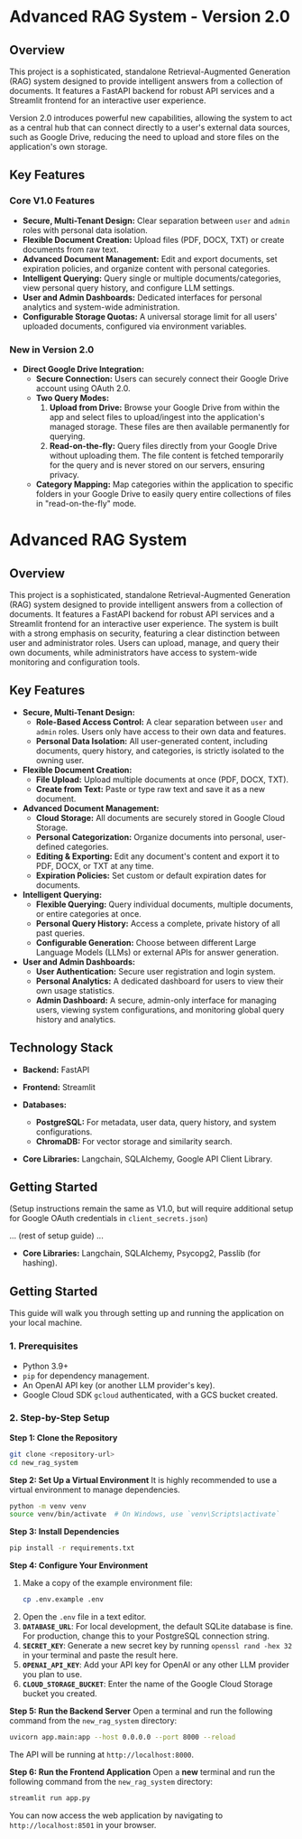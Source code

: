 
# Advanced RAG System - Version 2.0

## Overview

This project is a sophisticated, standalone Retrieval-Augmented Generation (RAG) system designed to provide intelligent answers from a collection of documents. It features a FastAPI backend for robust API services and a Streamlit frontend for an interactive user experience.

Version 2.0 introduces powerful new capabilities, allowing the system to act as a central hub that can connect directly to a user's external data sources, such as Google Drive, reducing the need to upload and store files on the application's own storage.

## Key Features

### Core V1.0 Features
*   **Secure, Multi-Tenant Design:** Clear separation between `user` and `admin` roles with personal data isolation.
*   **Flexible Document Creation:** Upload files (PDF, DOCX, TXT) or create documents from raw text.
*   **Advanced Document Management:** Edit and export documents, set expiration policies, and organize content with personal categories.
*   **Intelligent Querying:** Query single or multiple documents/categories, view personal query history, and configure LLM settings.
*   **User and Admin Dashboards:** Dedicated interfaces for personal analytics and system-wide administration.
*   **Configurable Storage Quotas:** A universal storage limit for all users' uploaded documents, configured via environment variables.

### New in Version 2.0
*   **Direct Google Drive Integration:**
    *   **Secure Connection:** Users can securely connect their Google Drive account using OAuth 2.0.
    *   **Two Query Modes:**
        1.  **Upload from Drive:** Browse your Google Drive from within the app and select files to upload/ingest into the application's managed storage. These files are then available permanently for querying.
        2.  **Read-on-the-fly:** Query files directly from your Google Drive without uploading them. The file content is fetched temporarily for the query and is never stored on our servers, ensuring privacy.
    *   **Category Mapping:** Map categories within the application to specific folders in your Google Drive to easily query entire collections of files in "read-on-the-fly" mode.


# Advanced RAG System

## Overview

This project is a sophisticated, standalone Retrieval-Augmented Generation (RAG) system designed to provide intelligent answers from a collection of documents. It features a FastAPI backend for robust API services and a Streamlit frontend for an interactive user experience. The system is built with a strong emphasis on security, featuring a clear distinction between user and administrator roles. Users can upload, manage, and query their own documents, while administrators have access to system-wide monitoring and configuration tools.

## Key Features

*   **Secure, Multi-Tenant Design:**
    *   **Role-Based Access Control:** A clear separation between `user` and `admin` roles. Users only have access to their own data and features.
    *   **Personal Data Isolation:** All user-generated content, including documents, query history, and categories, is strictly isolated to the owning user.
*   **Flexible Document Creation:**
    *   **File Upload:** Upload multiple documents at once (PDF, DOCX, TXT).
    *   **Create from Text:** Paste or type raw text and save it as a new document.
*   **Advanced Document Management:**
    *   **Cloud Storage:** All documents are securely stored in Google Cloud Storage.
    *   **Personal Categorization:** Organize documents into personal, user-defined categories.
    *   **Editing & Exporting:** Edit any document's content and export it to PDF, DOCX, or TXT at any time.
    *   **Expiration Policies:** Set custom or default expiration dates for documents.
*   **Intelligent Querying:**
    *   **Flexible Querying:** Query individual documents, multiple documents, or entire categories at once.
    *   **Personal Query History:** Access a complete, private history of all past queries.
    *   **Configurable Generation:** Choose between different Large Language Models (LLMs) or external APIs for answer generation.
*   **User and Admin Dashboards:**
    *   **User Authentication:** Secure user registration and login system.
    *   **Personal Analytics:** A dedicated dashboard for users to view their own usage statistics.
    *   **Admin Dashboard:** A secure, admin-only interface for managing users, viewing system configurations, and monitoring global query history and analytics.



## Technology Stack

*   **Backend:** FastAPI
*   **Frontend:** Streamlit
*   **Databases:**
    *   **PostgreSQL:** For metadata, user data, query history, and system configurations.
    *   **ChromaDB:** For vector storage and similarity search.



*   **Core Libraries:** Langchain, SQLAlchemy, Google API Client Library.

## Getting Started

(Setup instructions remain the same as V1.0, but will require additional setup for Google OAuth credentials in `client_secrets.json`)

... (rest of setup guide) ...


*   **Core Libraries:** Langchain, SQLAlchemy, Psycopg2, Passlib (for hashing).

## Getting Started

This guide will walk you through setting up and running the application on your local machine.

### 1. Prerequisites
-   Python 3.9+
-   `pip` for dependency management.
-   An OpenAI API key (or another LLM provider's key).
-   Google Cloud SDK `gcloud` authenticated, with a GCS bucket created.

### 2. Step-by-Step Setup

**Step 1: Clone the Repository**
```bash
git clone <repository-url>
cd new_rag_system
```

**Step 2: Set Up a Virtual Environment**
It is highly recommended to use a virtual environment to manage dependencies.
```bash
python -m venv venv
source venv/bin/activate  # On Windows, use `venv\Scripts\activate`
```

**Step 3: Install Dependencies**
```bash
pip install -r requirements.txt
```

**Step 4: Configure Your Environment**
1.  Make a copy of the example environment file:
    ```bash
    cp .env.example .env
    ```
2.  Open the `.env` file in a text editor.
3.  **`DATABASE_URL`**: For local development, the default SQLite database is fine. For production, change this to your PostgreSQL connection string.
4.  **`SECRET_KEY`**: Generate a new secret key by running `openssl rand -hex 32` in your terminal and paste the result here.
5.  **`OPENAI_API_KEY`**: Add your API key for OpenAI or any other LLM provider you plan to use.
6.  **`CLOUD_STORAGE_BUCKET`**: Enter the name of the Google Cloud Storage bucket you created.

**Step 5: Run the Backend Server**
Open a terminal and run the following command from the `new_rag_system` directory:
```bash
uvicorn app.main:app --host 0.0.0.0 --port 8000 --reload
```
The API will be running at `http://localhost:8000`.

**Step 6: Run the Frontend Application**
Open a **new** terminal and run the following command from the `new_rag_system` directory:
```bash
streamlit run app.py
```
You can now access the web application by navigating to `http://localhost:8501` in your browser.


